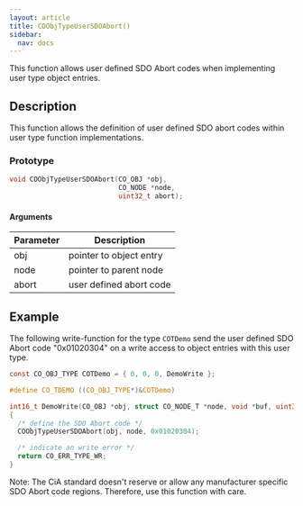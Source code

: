 ```yaml
---
layout: article
title: COObjTypeUserSDOAbort()
sidebar:
  nav: docs
---
```


This function allows user defined SDO Abort codes when implementing user type object entries.

<!--more-->

## Description

This function allows the definition of user defined SDO abort codes within user type function implementations.

### Prototype

```c
void COObjTypeUserSDOAbort(CO_OBJ *obj,
                           CO_NODE *node,
                           uint32_t abort);
```

#### Arguments

| Parameter | Description |
| --- | --- |
| obj | pointer to object entry |
| node | pointer to parent node |
| abort | user defined abort code |

## Example

The following write-function for the type `COTDemo` send the user defined SDO Abort code "0x01020304" on a write access to object entries with this user type.

```c
const CO_OBJ_TYPE COTDemo = { 0, 0, 0, DemoWrite };

#define CO_TDEMO ((CO_OBJ_TYPE*)&COTDemo)

int16_t DemoWrite(CO_OBJ *obj, struct CO_NODE_T *node, void *buf, uint32_t size)
{
  /* define the SDO Abort code */
  COObjTypeUserSDOAbort(obj, node, 0x01020304);

  /* indicate an write error */
  return CO_ERR_TYPE_WR;
}
```

Note: The CiA standard doesn't reserve or allow any manufacturer specific SDO Abort code regions. Therefore, use this function with care.
